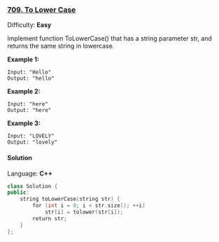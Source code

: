 ### [709\. To Lower Case](https://leetcode.com/problems/to-lower-case/)

Difficulty: **Easy**


Implement function ToLowerCase() that has a string parameter str, and returns the same string in lowercase.


**Example 1:**

```
Input: "Hello"
Output: "hello"
```


**Example 2:**

```
Input: "here"
Output: "here"
```


**Example 3:**

```
Input: "LOVELY"
Output: "lovely"
```


#### Solution

Language: **C++**

```c++
class Solution {
public:
    string toLowerCase(string str) {
        for (int i = 0; i < str.size(); ++i)
            str[i] = tolower(str[i]);
        return str;
    }
};
```

